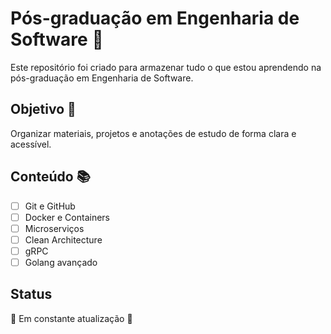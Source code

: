 # Pós-graduação em Engenharia de Software 🚀

Este repositório foi criado para armazenar tudo o que estou aprendendo na pós-graduação em Engenharia de Software.

## Objetivo 🎯
Organizar materiais, projetos e anotações de estudo de forma clara e acessível.

## Conteúdo 📚
- [ ] Git e GitHub
- [ ] Docker e Containers
- [ ] Microserviços
- [ ] Clean Architecture
- [ ] gRPC
- [ ] Golang avançado

## Status
🚧 Em constante atualização 🚧
